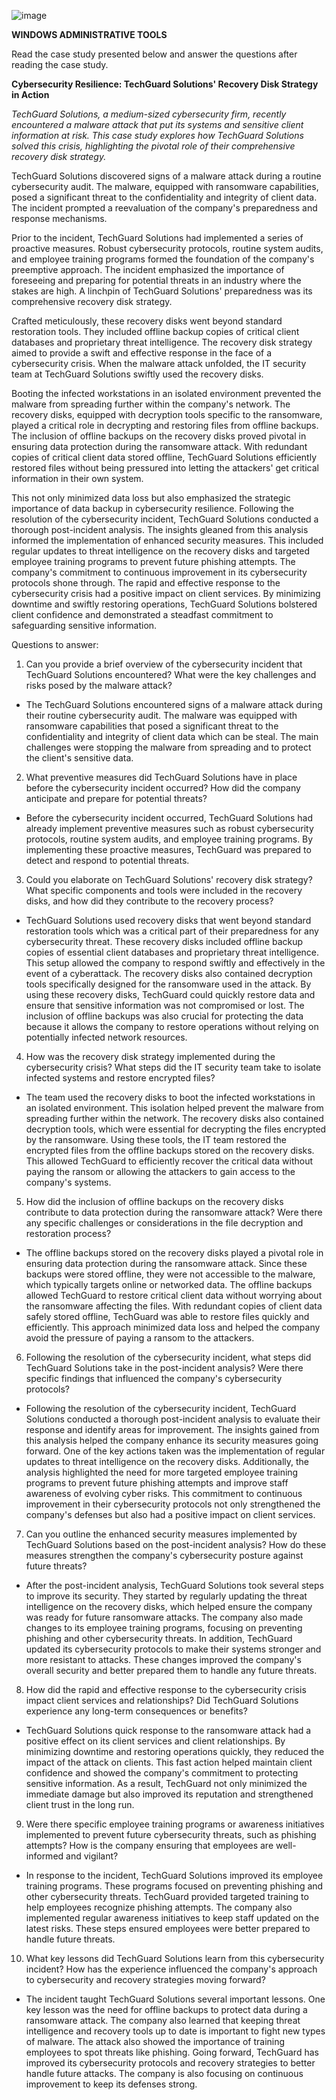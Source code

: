 ![image](https://github.com/user-attachments/assets/6cd46e4a-a658-4826-b202-06dd9850388b)


**WINDOWS ADMINISTRATIVE TOOLS**

Read the case study presented below and answer the questions after
reading the case study.

**Cybersecurity Resilience: TechGuard Solutions\' Recovery Disk Strategy
in Action**

*TechGuard Solutions, a medium-sized cybersecurity firm, recently
encountered a malware attack that put its systems and sensitive client
information at risk. This case study explores how TechGuard Solutions
solved this crisis, highlighting the pivotal role of their comprehensive
recovery disk strategy.*

TechGuard Solutions discovered signs of a malware attack during a
routine cybersecurity audit. The malware, equipped with ransomware
capabilities, posed a significant threat to the confidentiality and
integrity of client data. The incident prompted a reevaluation of the
company\'s preparedness and response mechanisms.

Prior to the incident, TechGuard Solutions had implemented a series of
proactive measures. Robust cybersecurity protocols, routine system
audits, and employee training programs formed the foundation of the
company\'s preemptive approach. The incident emphasized the importance
of foreseeing and preparing for potential threats in an industry where
the stakes are high. A linchpin of TechGuard Solutions\' preparedness
was its comprehensive recovery disk strategy.

Crafted meticulously, these recovery disks went beyond standard
restoration tools. They included offline backup copies of critical
client databases and proprietary threat intelligence. The recovery disk
strategy aimed to provide a swift and effective response in the face of
a cybersecurity crisis. When the malware attack unfolded, the IT
security team at TechGuard Solutions swiftly used the recovery disks.

Booting the infected workstations in an isolated environment prevented
the malware from spreading further within the company\'s network. The
recovery disks, equipped with decryption tools specific to the
ransomware, played a critical role in decrypting and restoring files
from offline backups. The inclusion of offline backups on the recovery
disks proved pivotal in ensuring data protection during the ransomware
attack. With redundant copies of critical client data stored offline,
TechGuard Solutions efficiently restored files without being pressured
into letting the attackers\' get critical information in their own
system.

This not only minimized data loss but also emphasized the strategic
importance of data backup in cybersecurity resilience. Following the
resolution of the cybersecurity incident, TechGuard Solutions conducted
a thorough post-incident analysis. The insights gleaned from this
analysis informed the implementation of enhanced security measures. This
included regular updates to threat intelligence on the recovery disks
and targeted employee training programs to prevent future phishing
attempts. The company\'s commitment to continuous improvement in its
cybersecurity protocols shone through. The rapid and effective response
to the cybersecurity crisis had a positive impact on client services. By
minimizing downtime and swiftly restoring operations, TechGuard
Solutions bolstered client confidence and demonstrated a steadfast
commitment to safeguarding sensitive information.

Questions to answer:

1.  Can you provide a brief overview of the cybersecurity incident that
    TechGuard Solutions encountered? What were the key challenges and
    risks posed by the malware attack?

-   The TechGuard Solutions encountered signs of a malware attack during
    their routine cybersecurity audit. The malware was equipped with
    ransomware capabilities that posed a significant threat to the
    confidentiality and integrity of client data which can be steal. The
    main challenges were stopping the malware from spreading and to
    protect the client's sensitive data.

2.  What preventive measures did TechGuard Solutions have in place
    before the cybersecurity incident occurred? How did the company
    anticipate and prepare for potential threats?

-   Before the cybersecurity incident occurred, TechGuard Solutions had
    already implement preventive measures such as robust cybersecurity
    protocols, routine system audits, and employee training programs. By
    implementing these proactive measures, TechGuard was prepared to
    detect and respond to potential threats.

3.  Could you elaborate on TechGuard Solutions\' recovery disk strategy?
    What specific components and tools were included in the recovery
    disks, and how did they contribute to the recovery process?

-   TechGuard Solutions used recovery disks that went beyond standard
    restoration tools which was a critical part of their preparedness
    for any cybersecurity threat. These recovery disks included offline
    backup copies of essential client databases and proprietary threat
    intelligence. This setup allowed the company to respond swiftly and
    effectively in the event of a cyberattack. The recovery disks also
    contained decryption tools specifically designed for the ransomware
    used in the attack. By using these recovery disks, TechGuard could
    quickly restore data and ensure that sensitive information was not
    compromised or lost. The inclusion of offline backups was also
    crucial for protecting the data because it allows the company to
    restore operations without relying on potentially infected network
    resources.

4.  How was the recovery disk strategy implemented during the
    cybersecurity crisis? What steps did the IT security team take to
    isolate infected systems and restore encrypted files?

-   The team used the recovery disks to boot the infected workstations
    in an isolated environment. This isolation helped prevent the
    malware from spreading further within the network. The recovery
    disks also contained decryption tools, which were essential for
    decrypting the files encrypted by the ransomware. Using these tools,
    the IT team restored the encrypted files from the offline backups
    stored on the recovery disks. This allowed TechGuard to efficiently
    recover the critical data without paying the ransom or allowing the
    attackers to gain access to the company's systems.

5.  How did the inclusion of offline backups on the recovery disks
    contribute to data protection during the ransomware attack? Were
    there any specific challenges or considerations in the file
    decryption and restoration process?

-   The offline backups stored on the recovery disks played a pivotal
    role in ensuring data protection during the ransomware attack. Since
    these backups were stored offline, they were not accessible to the
    malware, which typically targets online or networked data. The
    offline backups allowed TechGuard to restore critical client data
    without worrying about the ransomware affecting the files. With
    redundant copies of client data safely stored offline, TechGuard was
    able to restore files quickly and efficiently. This approach
    minimized data loss and helped the company avoid the pressure of
    paying a ransom to the attackers.

6.  Following the resolution of the cybersecurity incident, what steps
    did TechGuard Solutions take in the post-incident analysis? Were
    there specific findings that influenced the company\'s cybersecurity
    protocols?

-   Following the resolution of the cybersecurity incident, TechGuard
    Solutions conducted a thorough post-incident analysis to evaluate
    their response and identify areas for improvement. The insights
    gained from this analysis helped the company enhance its security
    measures going forward. One of the key actions taken was the
    implementation of regular updates to threat intelligence on the
    recovery disks. Additionally, the analysis highlighted the need for
    more targeted employee training programs to prevent future phishing
    attempts and improve staff awareness of evolving cyber risks. This
    commitment to continuous improvement in their cybersecurity
    protocols not only strengthened the company\'s defenses but also had
    a positive impact on client services.

7.  Can you outline the enhanced security measures implemented by
    TechGuard Solutions based on the post-incident analysis? How do
    these measures strengthen the company\'s cybersecurity posture
    against future threats?

-   After the post-incident analysis, TechGuard Solutions took several
    steps to improve its security. They started by regularly updating
    the threat intelligence on the recovery disks, which helped ensure
    the company was ready for future ransomware attacks. The company
    also made changes to its employee training programs, focusing on
    preventing phishing and other cybersecurity threats. In addition,
    TechGuard updated its cybersecurity protocols to make their systems
    stronger and more resistant to attacks. These changes improved the
    company's overall security and better prepared them to handle any
    future threats.

8.  How did the rapid and effective response to the cybersecurity crisis
    impact client services and relationships? Did TechGuard Solutions
    experience any long-term consequences or benefits?

-   TechGuard Solutions quick response to the ransomware attack had a
    positive effect on its client services and client relationships. By
    minimizing downtime and restoring operations quickly, they reduced
    the impact of the attack on clients. This fast action helped
    maintain client confidence and showed the company's commitment to
    protecting sensitive information. As a result, TechGuard not only
    minimized the immediate damage but also improved its reputation and
    strengthened client trust in the long run.

9.  Were there specific employee training programs or awareness
    initiatives implemented to prevent future cybersecurity threats,
    such as phishing attempts? How is the company ensuring that
    employees are well-informed and vigilant?

-   In response to the incident, TechGuard Solutions improved its
    employee training programs. These programs focused on preventing
    phishing and other cybersecurity threats. TechGuard provided
    targeted training to help employees recognize phishing attempts. The
    company also implemented regular awareness initiatives to keep staff
    updated on the latest risks. These steps ensured employees were
    better prepared to handle future threats.

10. What key lessons did TechGuard Solutions learn from this
    cybersecurity incident? How has the experience influenced the
    company\'s approach to cybersecurity and recovery strategies moving
    forward?

-   The incident taught TechGuard Solutions several important lessons.
    One key lesson was the need for offline backups to protect data
    during a ransomware attack. The company also learned that keeping
    threat intelligence and recovery tools up to date is important to
    fight new types of malware. The attack also showed the importance of
    training employees to spot threats like phishing. Going forward,
    TechGuard has improved its cybersecurity protocols and recovery
    strategies to better handle future attacks. The company is also
    focusing on continuous improvement to keep its defenses strong.
